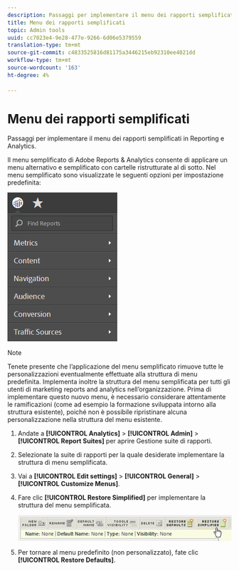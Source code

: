 ```yaml
---
description: Passaggi per implementare il menu dei rapporti semplificati in Reporting e  Analytics.
title: Menu dei rapporti semplificati
topic: Admin tools
uuid: cc7023e4-9e28-477e-9266-6d06e5379559
translation-type: tm+mt
source-git-commit: c4833525816d81175a3446215eb92310ee4021dd
workflow-type: tm+mt
source-wordcount: '163'
ht-degree: 4%

---
```



# Menu dei rapporti semplificati

Passaggi per implementare il menu dei rapporti semplificati in Reporting e  Analytics.

Il menu semplificato di Adobe Reports &amp;  Analytics consente di applicare un menu alternativo e semplificato con cartelle ristrutturate al di sotto. Nel menu semplificato sono visualizzate le seguenti opzioni per impostazione predefinita:

![](assets/simplified-menu.png)

>[!NOTE]
>
>Tenete presente che l’applicazione del menu semplificato rimuove tutte le personalizzazioni eventualmente effettuate alla struttura di menu predefinita. Implementa inoltre la struttura del menu semplificata per tutti gli utenti di marketing reports and analytics nell’organizzazione. Prima di implementare questo nuovo menu, è necessario considerare attentamente le ramificazioni (come ad esempio la formazione sviluppata intorno alla struttura esistente), poiché non è possibile ripristinare alcuna personalizzazione nella struttura del menu esistente.

1. Andate a **[!UICONTROL Analytics]** > **[!UICONTROL Admin]** > **[!UICONTROL Report Suites]** per aprire Gestione suite di rapporti.
1. Selezionate la suite di rapporti per la quale desiderate implementare la struttura di menu semplificata.
1. Vai a **[!UICONTROL Edit settings]** > **[!UICONTROL General]** > **[!UICONTROL Customize Menus]**.
1. Fare clic **[!UICONTROL Restore Simplified]** per implementare la struttura del menu semplificata.

   ![](assets/restore-simplified.png)

1. Per tornare al menu predefinito (non personalizzato), fate clic **[!UICONTROL Restore Defaults]**.
